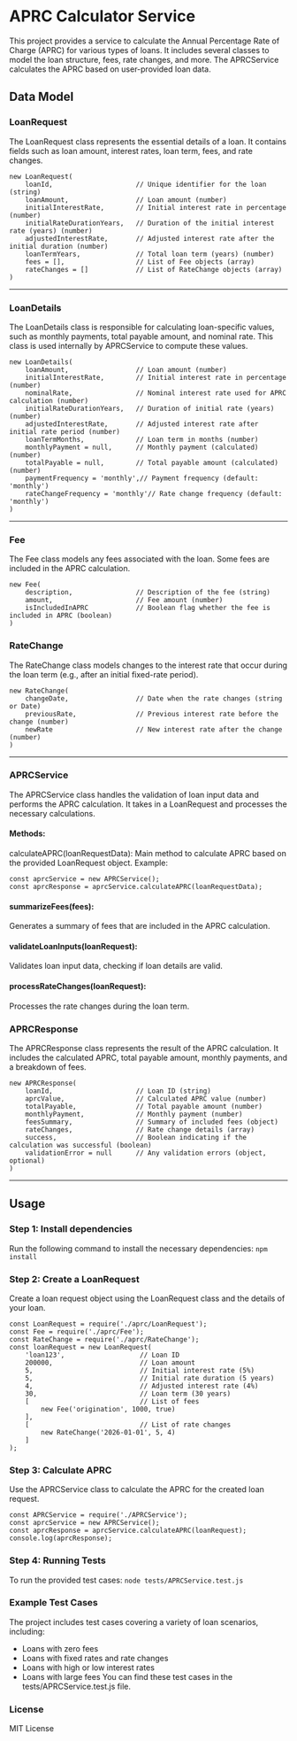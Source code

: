 # APRC Calculator Service
This project provides a service to calculate the Annual Percentage Rate of Charge (APRC) for various types of loans. It includes several classes to model the loan structure, fees, rate changes, and more. The APRCService calculates the APRC based on user-provided loan data.
## Data Model
### LoanRequest
The LoanRequest class represents the essential details of a loan. It contains fields such as loan amount, interest rates, loan term, fees, and rate changes.
```
new LoanRequest(
    loanId,                     // Unique identifier for the loan (string)
    loanAmount,                 // Loan amount (number)
    initialInterestRate,        // Initial interest rate in percentage (number)
    initialRateDurationYears,   // Duration of the initial interest rate (years) (number)
    adjustedInterestRate,       // Adjusted interest rate after the initial duration (number)
    loanTermYears,              // Total loan term (years) (number)
    fees = [],                  // List of Fee objects (array)
    rateChanges = []            // List of RateChange objects (array)
)
```
---
### LoanDetails
The LoanDetails class is responsible for calculating loan-specific values, such as monthly payments, total payable amount, and nominal rate. This class is used internally by APRCService to compute these values.
```
new LoanDetails(
    loanAmount,                 // Loan amount (number)
    initialInterestRate,        // Initial interest rate in percentage (number)
    nominalRate,                // Nominal interest rate used for APRC calculation (number)
    initialRateDurationYears,   // Duration of initial rate (years) (number)
    adjustedInterestRate,       // Adjusted interest rate after initial rate period (number)
    loanTermMonths,             // Loan term in months (number)
    monthlyPayment = null,      // Monthly payment (calculated) (number)
    totalPayable = null,        // Total payable amount (calculated) (number)
    paymentFrequency = 'monthly',// Payment frequency (default: 'monthly')
    rateChangeFrequency = 'monthly'// Rate change frequency (default: 'monthly')
)
```
---
### Fee
The Fee class models any fees associated with the loan. Some fees are included in the APRC calculation.
```
new Fee(
    description,                // Description of the fee (string)
    amount,                     // Fee amount (number)
    isIncludedInAPRC            // Boolean flag whether the fee is included in APRC (boolean)
)
```
### RateChange
The RateChange class models changes to the interest rate that occur during the loan term (e.g., after an initial fixed-rate period).
```
new RateChange(
    changeDate,                 // Date when the rate changes (string or Date)
    previousRate,               // Previous interest rate before the change (number)
    newRate                     // New interest rate after the change (number)
)
```
---
### APRCService
The APRCService class handles the validation of loan input data and performs the APRC calculation. It takes in a LoanRequest and processes the necessary calculations.
#### Methods:
calculateAPRC(loanRequestData):
Main method to calculate APRC based on the provided LoanRequest object.
Example:
```
const aprcService = new APRCService();
const aprcResponse = aprcService.calculateAPRC(loanRequestData);
```
#### summarizeFees(fees):
Generates a summary of fees that are included in the APRC calculation.
#### validateLoanInputs(loanRequest):
Validates loan input data, checking if loan details are valid.
#### processRateChanges(loanRequest):
Processes the rate changes during the loan term.
### APRCResponse
The APRCResponse class represents the result of the APRC calculation. It includes the calculated APRC, total payable amount, monthly payments, and a breakdown of fees.
```
new APRCResponse(
    loanId,                     // Loan ID (string)
    aprcValue,                  // Calculated APRC value (number)
    totalPayable,               // Total payable amount (number)
    monthlyPayment,             // Monthly payment (number)
    feesSummary,                // Summary of included fees (object)
    rateChanges,                // Rate change details (array)
    success,                    // Boolean indicating if the calculation was successful (boolean)
    validationError = null      // Any validation errors (object, optional)
)
```
---
## Usage
### Step 1: Install dependencies
Run the following command to install the necessary dependencies:
`npm install`
### Step 2: Create a LoanRequest
Create a loan request object using the LoanRequest class and the details of your loan.
```
const LoanRequest = require('./aprc/LoanRequest');
const Fee = require('./aprc/Fee');
const RateChange = require('./aprc/RateChange');
const loanRequest = new LoanRequest(
    'loan123',                   // Loan ID
    200000,                      // Loan amount
    5,                           // Initial interest rate (5%)
    5,                           // Initial rate duration (5 years)
    4,                           // Adjusted interest rate (4%)
    30,                          // Loan term (30 years)
    [                            // List of fees
        new Fee('origination', 1000, true)
    ],
    [                            // List of rate changes
        new RateChange('2026-01-01', 5, 4)
    ]
);
```
### Step 3: Calculate APRC
Use the APRCService class to calculate the APRC for the created loan request.
```
const APRCService = require('./APRCService');
const aprcService = new APRCService();
const aprcResponse = aprcService.calculateAPRC(loanRequest);
console.log(aprcResponse);
```
### Step 4: Running Tests
To run the provided test cases:
`node tests/APRCService.test.js`
### Example Test Cases
The project includes test cases covering a variety of loan scenarios, including:
- Loans with zero fees
- Loans with fixed rates and rate changes
- Loans with high or low interest rates
- Loans with large fees
You can find these test cases in the tests/APRCService.test.js file.
### License
MIT License
